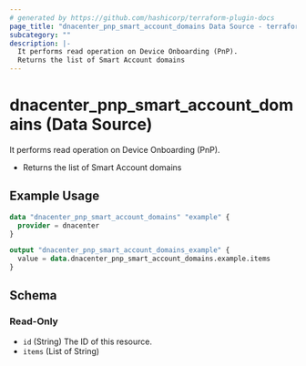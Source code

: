 ```yaml
---
# generated by https://github.com/hashicorp/terraform-plugin-docs
page_title: "dnacenter_pnp_smart_account_domains Data Source - terraform-provider-dnacenter"
subcategory: ""
description: |-
  It performs read operation on Device Onboarding (PnP).
  Returns the list of Smart Account domains
---
```


# dnacenter_pnp_smart_account_domains (Data Source)

It performs read operation on Device Onboarding (PnP).

- Returns the list of Smart Account domains

## Example Usage

```terraform
data "dnacenter_pnp_smart_account_domains" "example" {
  provider = dnacenter
}

output "dnacenter_pnp_smart_account_domains_example" {
  value = data.dnacenter_pnp_smart_account_domains.example.items
}
```

<!-- schema generated by tfplugindocs -->
## Schema

### Read-Only

- `id` (String) The ID of this resource.
- `items` (List of String)
